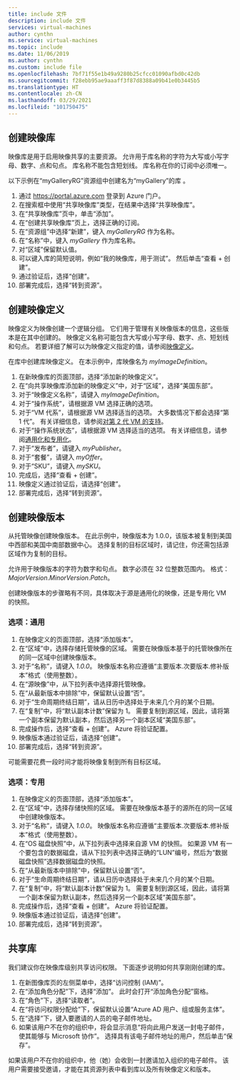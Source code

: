 ```yaml
---
title: include 文件
description: include 文件
services: virtual-machines
author: cynthn
ms.service: virtual-machines
ms.topic: include
ms.date: 11/06/2019
ms.author: cynthn
ms.custom: include file
ms.openlocfilehash: 7bf71f55e1b49a9280b25cfcc01090afbd0c42db
ms.sourcegitcommit: f28ebb95ae9aaaff3f87d8388a09b41e0b3445b5
ms.translationtype: HT
ms.contentlocale: zh-CN
ms.lasthandoff: 03/29/2021
ms.locfileid: "101750475"
---
```

## <a name="create-an-image-gallery"></a>创建映像库

映像库是用于启用映像共享的主要资源。 允许用于库名称的字符为大写或小写字母、数字、点和句点。 库名称不能包含短划线。  库名称在你的订阅中必须唯一。 

以下示例在“myGalleryRG”资源组中创建名为“myGallery”的库 。

1. 通过 https://portal.azure.com 登录到 Azure 门户。
1. 在搜索框中使用“共享映像库”类型，在结果中选择“共享映像库”。 
1. 在“共享映像库”页中，单击“添加”。 
1. 在“创建共享映像库”页上，选择正确的订阅。
1. 在“资源组”中选择“新建”，键入 *myGalleryRG* 作为名称。 
1. 在“名称”中，键入 *myGallery* 作为库名称。
1. 对“区域”保留默认值。
1. 可以键入库的简短说明，例如“我的映像库，用于测试”。 然后单击“查看 + 创建”。
1. 通过验证后，选择“创建”。
1. 部署完成后，选择“转到资源”。


## <a name="create-an-image-definition"></a>创建映像定义 

映像定义为映像创建一个逻辑分组。 它们用于管理有关映像版本的信息，这些版本是在其中创建的。 映像定义名称可能包含大写或小写字母、数字、点、短划线和句点。 若要详细了解可以为映像定义指定的值，请参阅[映像定义](../articles/virtual-machines/shared-image-galleries.md#image-definitions)。

在库中创建库映像定义。 在本示例中，库映像名为 *myImageDefinition*。

1. 在新映像库的页面顶部，选择“添加新的映像定义”。 
1. 在“向共享映像库添加新的映像定义”中，对于“区域”，选择“美国东部”。
1. 对于“映像定义名称”，请键入 *myImageDefinition*。
1. 对于“操作系统”，请根据源 VM 选择正确的选项。  
1. 对于“VM 代系”，请根据源 VM 选择适当的选项。 大多数情况下都会选择“第 1 代”。 有关详细信息，请参阅[对第 2 代 VM 的支持](../articles/virtual-machines/generation-2.md)。
1. 对于“操作系统状态”，请根据源 VM 选择适当的选项。 有关详细信息，请参阅[通用化和专用化](../articles/virtual-machines/shared-image-galleries.md#generalized-and-specialized-images)。
1. 对于“发布者”，请键入 *myPublisher*。 
1. 对于“套餐”，请键入 *myOffer*。
1. 对于“SKU”，请键入 *mySKU*。
1. 完成后，选择“查看 + 创建”。
1. 映像定义通过验证后，请选择“创建”。
1. 部署完成后，选择“转到资源”。


## <a name="create-an-image-version"></a>创建映像版本

从托管映像创建映像版本。 在此示例中，映像版本为 1.0.0，该版本被复制到美国中西部和美国中南部数据中心。 选择复制的目标区域时，请记住，你还需包括源区域作为复制的目标。

允许用于映像版本的字符为数字和句点。 数字必须在 32 位整数范围内。 格式：*MajorVersion*.*MinorVersion*.*Patch*。

创建映像版本的步骤略有不同，具体取决于源是通用化的映像，还是专用化 VM 的快照。 

### <a name="option-generalized"></a>选项：通用

1. 在映像定义的页面顶部，选择“添加版本”。
1. 在“区域”中，选择存储托管映像的区域。 需要在映像版本基于的托管映像所在的同一区域中创建映像版本。
1. 对于“名称”，请键入 *1.0.0*。 映像版本名称应遵循“主要版本.次要版本.修补版本”格式（使用整数）。   
1. 在“源映像”中，从下拉列表中选择源托管映像。
1. 在“从最新版本中排除”中，保留默认设置“否”。
1. 对于“生命周期终结日期”，请从日历中选择处于未来几个月的某个日期。
1. 在“复制”中，将“默认副本计数”保留为 1。  需要复制到源区域，因此，请将第一个副本保留为默认副本，然后选择另一个副本区域“美国东部”。
1. 完成操作后，选择“查看 + 创建”。 Azure 将验证配置。
1. 映像版本通过验证后，请选择“创建”。
1. 部署完成后，选择“转到资源”。

可能需要花费一段时间才能将映像复制到所有目标区域。

### <a name="option-specialized"></a>选项：专用

1. 在映像定义的页面顶部，选择“添加版本”。
1. 在“区域”中，选择存储快照的区域。 需要在映像版本基于的源所在的同一区域中创建映像版本。
1. 对于“名称”，请键入 *1.0.0*。 映像版本名称应遵循“主要版本.次要版本.修补版本”格式（使用整数）。   
1. 在“OS 磁盘快照”中，从下拉列表中选择来自源 VM 的快照。 如果源 VM 有一个要包含的数据磁盘，请从下拉列表中选择正确的“LUN”编号，然后为“数据磁盘快照”选择数据磁盘的快照。  
1. 在“从最新版本中排除”中，保留默认设置“否”。
1. 对于“生命周期终结日期”，请从日历中选择处于未来几个月的某个日期。
1. 在“复制”中，将“默认副本计数”保留为 1。  需要复制到源区域，因此，请将第一个副本保留为默认副本，然后选择另一个副本区域“美国东部”。
1. 完成操作后，选择“查看 + 创建”。 Azure 将验证配置。
1. 映像版本通过验证后，请选择“创建”。
1. 部署完成后，选择“转到资源”。

## <a name="share-the-gallery"></a>共享库

我们建议你在映像库级别共享访问权限。 下面逐步说明如何共享刚刚创建的库。

1. 在新图像库页的左侧菜单中，选择“访问控制 (IAM)”。 
1. 在“添加角色分配”下，选择“添加”。  此时会打开“添加角色分配”窗格。 
1. 在“角色”下，选择“读取者”。 
1. 在“将访问权限分配给”下，保留默认设置“Azure AD 用户、组或服务主体”。 
1. 在“选择”下，键入要邀请的人员的电子邮件地址。
1. 如果该用户不在你的组织中，将会显示消息“将向此用户发送一封电子邮件，使其能够与 Microsoft 协作”。 选择具有该电子邮件地址的用户，然后单击“保存”。

如果该用户不在你的组织中，他（她）会收到一封邀请加入组织的电子邮件。 该用户需要接受邀请，才能在其资源列表中看到库以及所有映像定义和版本。
